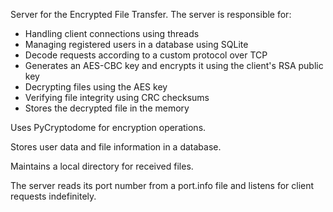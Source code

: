 Server for the Encrypted File Transfer. The server is responsible for:
* Handling client connections using threads
* Managing registered users in a database using SQLite
* Decode requests according to a custom protocol over TCP
* Generates an AES-CBC key and encrypts it using the client's RSA public key
* Decrypting files using the AES key
* Verifying file integrity using CRC checksums
* Stores the decrypted file in the memory


Uses PyCryptodome for encryption operations.

Stores user data and file information in a database.

Maintains a local directory for received files.

The server reads its port number from a port.info file and listens for client requests indefinitely.
